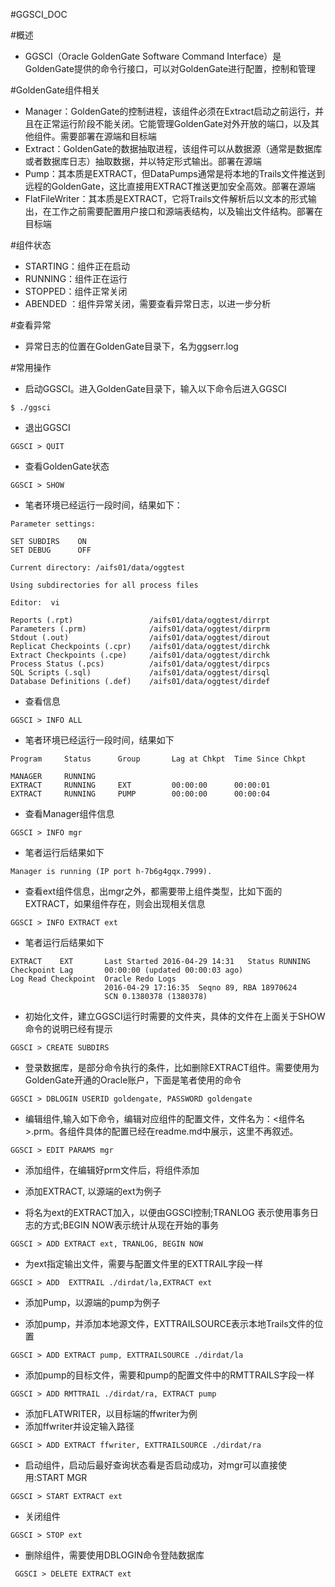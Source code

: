 #GGSCI_DOC

#概述
- GGSCI（Oracle GoldenGate Software Command Interface）是GoldenGate提供的命令行接口，可以对GoldenGate进行配置，控制和管理

#GoldenGate组件相关
* Manager：GoldenGate的控制进程，该组件必须在Extract启动之前运行，并且在正常运行阶段不能关闭。它能管理GoldenGate对外开放的端口，以及其他组件。需要部署在源端和目标端
* Extract：GoldenGate的数据抽取进程，该组件可以从数据源（通常是数据库或者数据库日志）抽取数据，并以特定形式输出。部署在源端
* Pump：其本质是EXTRACT，但DataPumps通常是将本地的Trails文件推送到远程的GoldenGate，这比直接用EXTRACT推送更加安全高效。部署在源端
* FlatFileWriter：其本质是EXTRACT，它将Trails文件解析后以文本的形式输出，在工作之前需要配置用户接口和源端表结构，以及输出文件结构。部署在目标端

#组件状态
* STARTING：组件正在启动
* RUNNING：组件正在运行
* STOPPED：组件正常关闭
* ABENDED ：组件异常关闭，需要查看异常日志，以进一步分析

#查看异常
* 异常日志的位置在GoldenGate目录下，名为ggserr.log

#常用操作

* 启动GGSCI。进入GoldenGate目录下，输入以下命令后进入GGSCI

```
$ ./ggsci
```

* 退出GGSCI

```
GGSCI > QUIT
```

* 查看GoldenGate状态


```
GGSCI > SHOW  
```

* 笔者环境已经运行一段时间，结果如下：


```
Parameter settings:

SET SUBDIRS    ON
SET DEBUG      OFF

Current directory: /aifs01/data/oggtest

Using subdirectories for all process files

Editor:  vi

Reports (.rpt)                 /aifs01/data/oggtest/dirrpt
Parameters (.prm)              /aifs01/data/oggtest/dirprm
Stdout (.out)                  /aifs01/data/oggtest/dirout
Replicat Checkpoints (.cpr)    /aifs01/data/oggtest/dirchk
Extract Checkpoints (.cpe)     /aifs01/data/oggtest/dirchk
Process Status (.pcs)          /aifs01/data/oggtest/dirpcs
SQL Scripts (.sql)             /aifs01/data/oggtest/dirsql
Database Definitions (.def)    /aifs01/data/oggtest/dirdef

```

* 查看信息

```
GGSCI > INFO ALL
```
* 笔者环境已经运行一段时间，结果如下

```
Program     Status      Group       Lag at Chkpt  Time Since Chkpt

MANAGER     RUNNING                                           
EXTRACT     RUNNING     EXT         00:00:00      00:00:01    
EXTRACT     RUNNING     PUMP        00:00:00      00:00:04    

```

* 查看Manager组件信息

```
GGSCI > INFO mgr
```

* 笔者运行后结果如下

```
Manager is running (IP port h-7b6g4gqx.7999).
```

* 查看ext组件信息，出mgr之外，都需要带上组件类型，比如下面的EXTRACT，如果组件存在，则会出现相关信息


```
GGSCI > INFO EXTRACT ext
```

* 笔者运行后结果如下


```
EXTRACT    EXT       Last Started 2016-04-29 14:31   Status RUNNING
Checkpoint Lag       00:00:00 (updated 00:00:03 ago)
Log Read Checkpoint  Oracle Redo Logs
                     2016-04-29 17:16:35  Seqno 89, RBA 18970624
                     SCN 0.1380378 (1380378)
```

* 初始化文件，建立GGSCI运行时需要的文件夹，具体的文件在上面关于SHOW命令的说明已经有提示


```
GGSCI > CREATE SUBDIRS
```

* 登录数据库，是部分命令执行的条件，比如删除EXTRACT组件。需要使用为GoldenGate开通的Oracle账户，下面是笔者使用的命令


```
GGSCI > DBLOGIN USERID goldengate, PASSWORD goldengate
```

* 编辑组件,输入如下命令，编辑对应组件的配置文件，文件名为：<组件名>.prm。各组件具体的配置已经在readme.md中展示，这里不再叙述。


```
GGSCI > EDIT PARAMS mgr
```

* 添加组件，在编辑好prm文件后，将组件添加

* 添加EXTRACT, 以源端的ext为例子

 * 将名为ext的EXTRACT加入，以便由GGSCI控制;TRANLOG 表示使用事务日志的方式;BEGIN NOW表示统计从现在开始的事务
 
 ```shell
 GGSCI > ADD EXTRACT ext, TRANLOG, BEGIN NOW
 ``` 
 * 为ext指定输出文件，需要与配置文件里的EXTTRAIL字段一样

 ```shell
 GGSCI > ADD  EXTTRAIL ./dirdat/la,EXTRACT ext
 ```

* 添加Pump，以源端的pump为例子

 * 添加pump，并添加本地源文件，EXTTRAILSOURCE表示本地Trails文件的位置
 
 ```shell
 GGSCI > ADD EXTRACT pump, EXTTRAILSOURCE ./dirdat/la
 ```
    
 * 添加pump的目标文件，需要和pump的配置文件中的RMTTRAILS字段一样
 
 ```shell
 GGSCI > ADD RMTTRAIL ./dirdat/ra, EXTRACT pump
 ```

* 添加FLATWRITER，以目标端的ffwriter为例
 * 添加ffwriter并设定输入路径
 
 ```shell
 GGSCI > ADD EXTRACT ffwriter, EXTTRAILSOURCE ./dirdat/ra
 ```

* 启动组件，启动后最好查询状态看是否启动成功，对mgr可以直接使用:START MGR
```
GGSCI > START EXTRACT ext
```
* 关闭组件

```
GGSCI > STOP ext
```
* 删除组件，需要使用DBLOGIN命令登陆数据库

```
 GGSCI > DELETE EXTRACT ext
```


